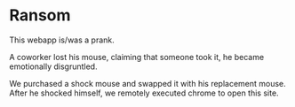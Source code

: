 Ransom
===

This webapp is/was a prank.  

A coworker lost his mouse, claiming that someone took it, he became emotionally disgruntled.

We purchased a shock mouse and swapped it with his replacement mouse.  After he shocked himself, we remotely executed chrome to open this site.